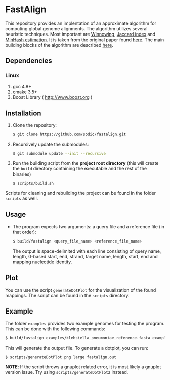 FastAlign
========================================================================

This repository provides an implentation of an approximate algorithm for computing global genome alignments. The algorithm utilizes several heuristic techniques. Most important are [Winnowing](http://www.cs.princeton.edu/courses/archive/spr05/cos598E/bib/p76-schleimer.pdf), [Jaccard index](https://en.wikipedia.org/wiki/Jaccard_index) and [MinHash estimation](https://en.wikipedia.org/wiki/MinHash).
It is taken from the original paper found [here](https://www.biorxiv.org/content/early/2018/02/18/259986.1). The main building blocks of the algorithm are described [here](https://www.biorxiv.org/content/early/2017/01/27/103812).

## Dependencies

### Linux
1. gcc 4.8+
2. cmake 3.5+
3. Boost Library ( http://www.boost.org )

## Installation
1. Clone the repository:
   ```sh
   $ git clone https://github.com/sodic/fastalign.git
   ```  
2. Recursively update the submodules:
   ```sh
   $ git submodule update --init --recursive
   ```  
3. Run the building script from the **project root directory** (this will create the `build` directory containing the executable and the rest of the binaries)
   ```sh
   $ scripts/build.sh
   ```  
Scripts for cleaning and rebuilding the project can be found in the folder `scripts` as well.
## Usage

* The program expects two arguments: a query file and a reference file (in that order):
  ```sh
  $ build/fastalign <query_file_name> <reference_file_name>
  ```
  The output is space-delimited with each line consisting of query name, length,
  0-based start, end, strand, target name, length, start, end and mapping nucleotide
  identity.

## Plot
You can use the script `generateDotPlot` for the visualization of the found mappings. The script can be found in the `scripts` directory.

## Example
The folder `examples` provides two example genomes for testing the program. This can be done with the following commands:
```sh
$ build/fastalign examples/klebsiella_pneumoniae_reference.fasta examples/escherichia_coli_reference.fasta
```
This will generate the output file. To generate a dotplot, you can run:
```sh
$ scripts/generateDotPlot png large fastalign.out
```
**NOTE**: If the script throws a gnuplot related error, it is most likely a gnuplot version issue. Try using `scripts/generateDotPlot2` instead.
